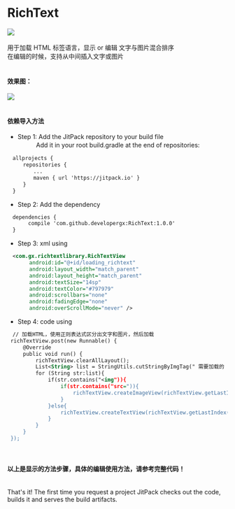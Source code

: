 # RichText
[![](https://jitpack.io/v/developergx/RichText.svg)](https://jitpack.io/#developergx/RichText)<br><br>
用于加载 HTML 标签语言，显示 or 编辑 文字与图片混合排序<br>
在编辑的时候，支持从中间插入文字或图片<br><br>
#### 效果图：
![](https://github.com/developergx/RichText/blob/master/preview.gif)<br><br>
#### 依赖导入方法
* Step 1: Add the JitPack repository to your build file<br>
　　　Add it in your root build.gradle at the end of repositories:<br>
 ```xml
　allprojects {
　　　repositories {
　　　　　...
　　　　　maven { url 'https://jitpack.io' }
　　　}
　}
  ```
* Step 2: Add the dependency
 ```xml
　dependencies {
　　　　compile 'com.github.developergx:RichText:1.0.0'
　}
  ```
* Step 3: xml using
 ```xml
　<com.gx.richtextlibrary.RichTextView
        android:id="@+id/loading_richtext"
        android:layout_width="match_parent"
        android:layout_height="match_parent"
        android:textSize="14sp"
        android:textColor="#797979"
        android:scrollbars="none"
        android:fadingEdge="none"
        android:overScrollMode="never" />
  ```
* Step 4: code using
 ```xml
　// 加载HTML，使用正则表达式区分出文字和图片，然后加载
  richTextView.post(new Runnable() {
      @Override
      public void run() {
          richTextView.clearAllLayout();
          List<String> list = StringUtils.cutStringByImgTag(" 需要加载的 HTML ");
          for (String str:list){
              if(str.contains("<img")){
                  if(str.contains("src=")){
                      richTextView.createImageView(richTextView.getLastIndex(),StringUtils.getImgSrc(str));
                  }
              }else{
                  richTextView.createTextView(richTextView.getLastIndex(), Html.fromHtml(str).toString());
              }
          }
      }
  });
  ```
  <br>
#### 以上是显示的方法步骤，具体的编辑使用方法，请参考完整代码！<br><br>
That's it! The first time you request a project JitPack checks out the code, builds it and serves the build artifacts.<br>
